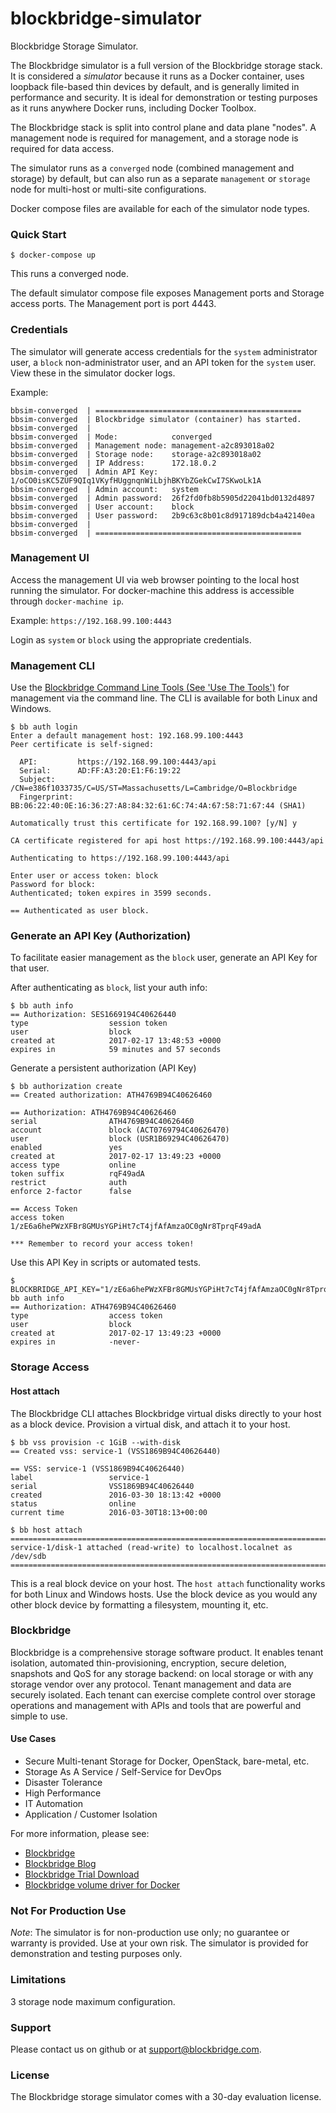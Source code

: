 # blockbridge-simulator
Blockbridge Storage Simulator.

The Blockbridge simulator is a full version of the Blockbridge storage stack. It is considered a *simulator* because it runs as a Docker container, uses loopback file-based thin devices by default, and is generally limited in performance and security. It is ideal for demonstration or testing purposes as it runs anywhere Docker runs, including Docker Toolbox.

The Blockbridge stack is split into control plane and data plane "nodes". A management node is required for management, and a storage node is required for data access.

The simulator runs as a `converged` node (combined management and storage) by default, but can also run as a separate `management` or `storage` node for multi-host or multi-site configurations.

Docker compose files are available for each of the simulator node types.

### Quick Start
````
$ docker-compose up
````

This runs a converged node.

The default simulator compose file exposes Management ports and Storage access ports. The Management port is port 4443.

### Credentials

The simulator will generate access credentials for the `system` administrator user, a `block` non-administrator user, and an API token for the `system` user. View these in the simulator docker logs.

Example:
````
bbsim-converged  | ==============================================
bbsim-converged  | Blockbridge simulator (container) has started.
bbsim-converged  | 
bbsim-converged  | Mode:            converged
bbsim-converged  | Management node: management-a2c893018a02
bbsim-converged  | Storage node:    storage-a2c893018a02
bbsim-converged  | IP Address:      172.18.0.2
bbsim-converged  | Admin API Key:   1/oCO0isKC5ZUF9QIq1VKyfHUggnqnWiLbjhBKYbZGekCwI7SKwoLk1A
bbsim-converged  | Admin account:   system
bbsim-converged  | Admin password:  26f2fd0fb8b5905d22041bd0132d4897
bbsim-converged  | User account:    block
bbsim-converged  | User password:   2b9c63c8b01c8d917189dcb4a42140ea
bbsim-converged  | 
bbsim-converged  | ==============================================
````

### Management UI

Access the management UI via web browser pointing to the local host running the simulator. For docker-machine this address is accessible through `docker-machine ip`.

Example: `https://192.168.99.100:4443`

Login as `system` or `block` using the appropriate credentials.

### Management CLI

Use the [Blockbridge Command Line Tools (See 'Use The Tools')](http://www.blockbridge.com/trial/) for management via the command line. The CLI is available for both Linux and Windows.

````
$ bb auth login
Enter a default management host: 192.168.99.100:4443
Peer certificate is self-signed:

  API:         https://192.168.99.100:4443/api
  Serial:      AD:FF:A3:20:E1:F6:19:22
  Subject:     /CN=e386f1033735/C=US/ST=Massachusetts/L=Cambridge/O=Blockbridge
  Fingerprint: BB:06:22:40:0E:16:36:27:A8:84:32:61:6C:74:4A:67:58:71:67:44 (SHA1)

Automatically trust this certificate for 192.168.99.100? [y/N] y

CA certificate registered for api host https://192.168.99.100:4443/api

Authenticating to https://192.168.99.100:4443/api

Enter user or access token: block
Password for block:
Authenticated; token expires in 3599 seconds.

== Authenticated as user block.
````

### Generate an API Key (Authorization)

To facilitate easier management as the `block` user, generate an API Key for that user.

After authenticating as `block`, list your auth info:
````
$ bb auth info
== Authorization: SES1669194C40626440
type                  session token            
user                  block                    
created at            2017-02-17 13:48:53 +0000
expires in            59 minutes and 57 seconds
````

Generate a persistent authorization (API Key)
````
$ bb authorization create
== Created authorization: ATH4769B94C40626460

== Authorization: ATH4769B94C40626460
serial                ATH4769B94C40626460        
account               block (ACT0769794C40626470)
user                  block (USR1B69294C40626470)
enabled               yes                        
created at            2017-02-17 13:49:23 +0000  
access type           online                     
token suffix          rqF49adA                   
restrict              auth                       
enforce 2-factor      false                      

== Access Token
access token          1/zE6a6hePWzXFBr8GMUsYGPiHt7cT4jfAfAmzaOC0gNr8TprqF49adA

*** Remember to record your access token!
````

Use this API Key in scripts or automated tests.

````
$ BLOCKBRIDGE_API_KEY="1/zE6a6hePWzXFBr8GMUsYGPiHt7cT4jfAfAmzaOC0gNr8TprqF49adA" bb auth info
== Authorization: ATH4769B94C40626460
type                  access token             
user                  block                    
created at            2017-02-17 13:49:23 +0000
expires in            -never-                  
````

### Storage Access

#### Host attach

The Blockbridge CLI attaches Blockbridge virtual disks directly to your host as a block device. Provision a virtual disk, and attach it to your host.

````
$ bb vss provision -c 1GiB --with-disk
== Created vss: service-1 (VSS1869B94C40626440)

== VSS: service-1 (VSS1869B94C40626440)
label                 service-1                
serial                VSS1869B94C40626440      
created               2016-03-30 18:13:42 +0000
status                online                   
current time          2016-03-30T18:13+00:00   
````

````
$ bb host attach
========================================================================
service-1/disk-1 attached (read-write) to localhost.localnet as /dev/sdb
========================================================================
````

This is a real block device on your host. The `host attach` functionality works for both Linux and Windows hosts. Use the block device as you would any other block device by formatting a filesystem, mounting it, etc.

### Blockbridge

Blockbridge is a comprehensive storage software product. It enables tenant isolation, automated thin-provisioning, encryption, secure deletion, snapshots and QoS for any storage backend: on local storage or with any storage vendor over any protocol. Tenant management and data are securely isolated. Each tenant can exercise complete control over storage operations and management with APIs and tools that are powerful and simple to use.

#### Use Cases

* Secure Multi-tenant Storage for Docker, OpenStack, bare-metal, etc.
* Storage As A Service / Self-Service for DevOps
* Disaster Tolerance
* High Performance
* IT Automation
* Application / Customer Isolation

For more information, please see:
* [Blockbridge](https://blockbridge.com)
* [Blockbridge Blog](https://blockbridge.com/blog)
* [Blockbridge Trial Download](https://blockbridge.com/trial)
* [Blockbridge volume driver for Docker](https://github.com/blockbridge/blockbridge-docker-volume)

### Not For Production Use

_Note_: The simulator is for non-production use only; no guarantee or warranty
is provided. Use at your own risk. The simulator is provided for demonstration and testing
purposes only.

### Limitations

3 storage node maximum configuration.

### Support

Please contact us on github or at support@blockbridge.com.

### License

The Blockbridge storage simulator comes with a 30-day evaluation license.
